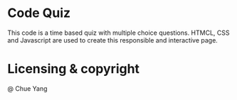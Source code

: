 # Code Quiz

This code is a time based quiz with multiple choice questions.   HTMCL, CSS and Javascript are used to create this responsible and interactive page.

# Licensing & copyright
@ Chue Yang 
